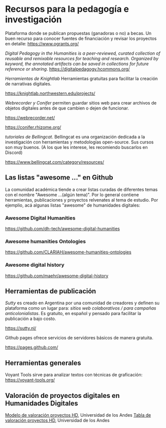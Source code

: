 # Recursos para la pedagogía e investigación

Plataforma donde se publican propuestas (ganadoras o no) a becas. Un buen recurso para conocer fuentes de financiación y revisar los proyectos en detalle: https://www.ogrants.org/

*Digital Pedagogy in the Humanities* _is a peer-reviewed, curated collection of reusable and remixable resources for teaching and research. Organized by keyword, the annotated artifacts can be saved in collections for future reference or sharing_. https://digitalpedagogy.hcommons.org/

*Herramientas de Knightlab*
Herramientas gratuitas para facilitar la creación de narrativas digitales.

https://knightlab.northwestern.edu/projects/

*Webrecorder y Conifer* permiten guardar sitios web para crear archivos de objetos digitales antes de que cambien o dejen de funcionar.

https://webrecorder.net/

https://conifer.rhizome.org/

*tutoriales de Bellingcat*. Bellingcat es una organización dedicada a la investigación con herramientas y metodologías open-source. Sus cursos son muy buenos. (A los que les interese, les recomiendo buscarlos en Discord)

https://www.bellingcat.com/category/resources/

## Las listas "awesome ..." en Github

La comunidad académica tiende a crear listas curadas de diferentes temas con el nombre "Awesome ...(algún tema)". Por lo general contiene herramientas, publicaciones y proyectos relvenates al tema de estudio. Por ejemplio, acá algunas listas "awesome" de humanidades digitales:

### Awesome Digital Humanities

https://github.com/dh-tech/awesome-digital-humanities

### Awesome humanities Ontologies

https://github.com/CLARIAH/awesome-humanities-ontologies

### Awesome digital history

https://github.com/maehr/awesome-digital-history


## Herramientas de publicación

*Sutty* es creado en Argentina por una comunidad de creadores y definen su plataforma como un lugar para: _sitios web colaborativos / para campañas anticolonialistas_. Es gratuito, en español y pensado para facilitar la publicación a bajo costo. 

https://sutty.nl/ 

Github pages ofrece servicios de servidores básicos de manera gratuita.

https://pages.github.com/

## Herramientas generales

Voyant Tools sirve para analizar textos con técnicas de graficación: https://voyant-tools.org/

## Valoración de proyectos digitales en Humanidades Digitales
[Modelo de valoración proyectos HD](https://drive.google.com/file/d/1kzBpG2qkcKYDB-Lp6cPP93i0ALicMRNX/view?usp=sharing), Universidad de los Andes
[Tabla de valoración proyectos HD](https://docs.google.com/spreadsheets/d/1Yhh9-FPCzsJIB1DSfjF_9EocUXUIvp4A85hMqqO5rDc/edit?usp=sharing), Universidad de los Andes
